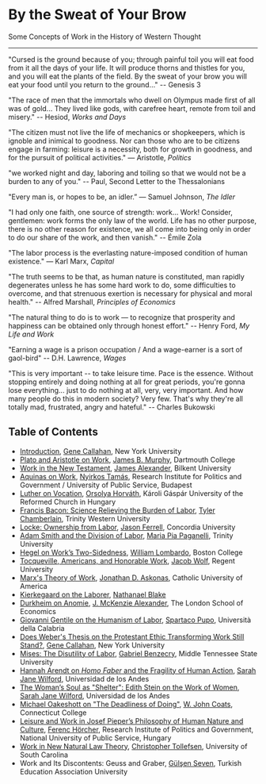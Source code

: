 # By the Sweat of Your Brow

Some Concepts of Work in the History of Western Thought

__________

"Cursed is the ground because of you; through painful toil you will eat food from it
all the days of your life. It will produce thorns and thistles for you,
and you will eat the plants of the field. By the sweat of your brow
you will eat your food until you return to the ground..." -- Genesis 3

"The race of men that the immortals who dwell on Olympus made first of all was
of gold... They lived like gods, with carefree heart, remote from toil and
misery." -- Hesiod, *Works and Days*

"The citizen must not live the life of mechanics or shopkeepers, which is
ignoble and inimical to goodness. Nor can those who are to be citizens engage
in farming: leisure is a necessity, both for growth in goodness, and for the
pursuit of political activities." — Aristotle, *Politics*

"we worked night and day, laboring and toiling so that we would not be a burden
to any of you." -- Paul, Second Letter to the Thessalonians

"Every man is, or hopes to be, an idler.” — Samuel Johnson, *The Idler*

"I had only one faith, one source of strength: work... Work! Consider, gentlemen:
work forms the only law of the world. Life has no other purpose, there is no
other reason for existence, we all come into being only in order to do our
share of the work, and then vanish." -- Émile Zola

"The labor process is the everlasting nature-imposed condition of human
existence." — Karl Marx, *Capital*

"The truth seems to be that, as human nature is constituted, man rapidly
degenerates unless he has some hard work to do, some difficulties to overcome,
and that strenuous exertion is necessary for physical and moral health." --
Alfred Marshall, *Principles of Economics*


"The natural thing to do is to work — to recognize that prosperity and
happiness can be obtained only through honest effort." -- Henry Ford, *My Life
and Work*

"Earning a wage is a prison occupation / 
And a wage-earner is a sort of gaol-bird" -- D.H. Lawrence, *Wages*

"This is very important -- to take leisure time. Pace is the essence. Without
stopping entirely and doing nothing at all for great periods, you're gonna lose
everything... just to do nothing at all, very, very important. And how many
people do this in modern society? Very few. That's why they're all totally mad,
frustrated, angry and hateful." -- Charles Bukowski


## Table of Contents

- [Introduction](abstracts/intro.md), [Gene Callahan](bios/callahan.md), New York University
- [Plato and Aristotle on Work](abstracts/plato.md), [James B. Murphy](bios/murphy.md), Dartmouth College
- [Work in the New Testament](abstracts/newtestament.md), [James Alexander](bios/alexander.md), Bilkent University
- [Aquinas on Work](abstracts/aquinas.md), [Nyirkos Tamás](bios/nyirkos.md), Research Institute for Politics and Government / University of Public Service, Budapest
- [Luther on Vocation](abstracts/luther.md), [Orsolya Horváth](bios/horvath.md), Károli Gáspár University of the Reformed Church in Hungary
- [Francis Bacon: Science Relieving the Burden of Labor](abstracts/bacon.md),
[Tyler Chamberlain](bios/chamberlain.md), Trinity Western University
- [Locke: Ownership from Labor](abstracts/locke.md), [Jason Ferrell](bios/ferrell.md), Concordia University
- [Adam Smith and the Division of Labor](abstracts/smith.md), [Maria Pia Paganelli](bios/paganelli.md), Trinity University
- [Hegel on Work’s Two-Sidedness](abstracts/hegel.md), [William Lombardo](bios/lombardo.md), Boston College
- [Tocqueville, Americans, and Honorable Work](abstracts/tocqueville.md), [Jacob Wolf](bios/wolf.md), Regent University
- [Marx's Theory of Work](abstracts/marx.md), [Jonathan D. Askonas](bios/askonas.md), Catholic University of America
- [Kierkegaard on the Laborer](abstracts/kierkegaard.md), [Nathanael Blake](bios/blake.md)
- [Durkheim on Anomie](abstracts/durkheim.md), [J. McKenzie Alexander](bios/jmalexander.md), The London School of Economics
- [Giovanni Gentile on the Humanism of Labor](chaps/gentile.md), [Spartaco Pupo](bios/pupo.md), Università della Calabria
- [Does Weber's Thesis on the Protestant Ethic Transforming Work Still Stand?](chaps/weber.md), [Gene Callahan](bios/callahan.md), New York University
- [Mises: The Disutility of Labor](abstracts/mises.md), [Gabriel Benzecry](bios/benzecry.md), Middle Tennessee State University
- [Hannah Arendt on *Homo Faber* and the Fragility of Human Action](chaps/arendt.md), [Sarah Jane Wilford](bios/wilford.md), Universidad de los Andes
- [The Woman’s Soul as "Shelter": Edith Stein on the Work of Women](chaps/stein.md), [Sarah Jane Wilford](bios/wilford.md), Universidad de los Andes
- [Michael Oakeshott on "The Deadliness of Doing"](chaps/oakeshott.md), [W. John Coats](bios/coats.md), Connecticut College
- [Leisure and Work in Josef Pieper’s Philosophy of Human Nature and Culture](abstracts.pieper.md), 
[Ferenc Hörcher](bios/horcher.md), Research Institute of Politics and Government, National University of Public Service,
Hungary
- [Work in New Natural Law Theory](chaps/nnlt.md), [Christopher Tollefsen](bios/tollefsen.md), University of South Carolina
- Work and Its Discontents: Geuss and Graber, [Gülşen Seven](bios/seven.md), Turkish Education Association University

